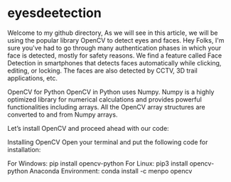 # eyesdeetection
Welcome to my github directory, As we will see in this article, we will be using the popular library OpenCV to detect eyes and faces. Hey Folks, I'm sure you've had to go through many authentication phases in which your face is detected, mostly for safety reasons. We find a feature called Face Detection in smartphones that detects faces automatically while clicking, editing, or locking. The faces are also detected by CCTV, 3D trail applications, etc.


OpenCV for Python
OpenCV in Python uses Numpy. Numpy is a highly optimized library for numerical calculations and provides powerful functionalities including arrays. All the OpenCV array structures are converted to and from Numpy arrays.

Let’s install OpenCV and proceed ahead with our code:

Installing OpenCV
Open your terminal and put the following code for installation:

For Windows:
pip install opencv-python
For Linux:
pip3 install opencv-python
Anaconda Environment:
conda install -c menpo opencv
